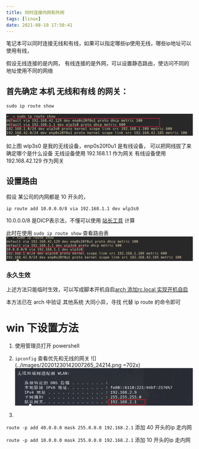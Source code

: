 ```yaml
---
title: 同时连接内网和外网
tags: [linux]
date: 2021-08-10 17:50:41
---
```


笔记本可以同时连接无线和有线，如果可以指定哪些ip使用无线，哪些ip地址可以使用有线，

假设无线连接的是内网， 有线连接的是外网，可以设置静态路由，使访问不同的地址使用不同的网络

## 首先确定 本机 无线和有线 的网关：

```shell
sudo ip route show
```
![](../images/20200317214342764_584675177.png)

如上图 wlp3s0 是我的无线设备，enp0s20f0u1 是有线设备， 可以把网线拔了来确定哪个是什么设备
无线设备使用 192.168.1.1 作为网关
有线设备使用 192.168.42.129 作为网关

## 设置路由
假设 某公司的内网都是 10 开头的，

```shell
ip route add 10.0.0.0/8 via 192.168.1.1 dev wlp3s0
```
10.0.0.0/8 是DICP表示法，不懂可以使用 [站长工具](https://tool.chinaz.com/tools/subnetmask) 计算

此时在使用 `sudo ip route show` 查看路由表
![](../images/20200317215335165_1463504807.png)



### 永久生效

上述方法只能临时生效，可以写成脚本开机自启[arch 添加rc.local 实现开机自启](arch%20添加rc.local%20实现开机自启.md) 

本方法已在 arch 中验证 其他系统 大同小异，寻找 代替 ip route 的命令即可


# win 下设置方法
1. 使用管理员打开 powershell
2. `ipconfig` 查看优先和无线的网关
![](../images/20201230142007265_24214.png =702x)
![](../images/20201230142026482_18737.png)

3. 
`route -p add 40.0.0.0 mask 255.0.0.0 192.168.2.1` 添加 40 开头的ip 走内网

`route -p add 10.0.0.0 mask 255.0.0.0 192.168.2.1` 添加 10 开头的ip 走内网